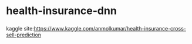 # health-insurance-dnn
###
kaggle site:https://www.kaggle.com/anmolkumar/health-insurance-cross-sell-prediction
